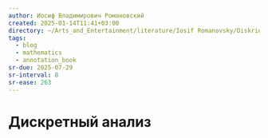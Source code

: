 ```yaml
---
author: Иосиф Владимирович Романовский
created: 2025-01-14T11:41+03:00
directory: ~/Arts_and_Entertainment/literature/Iosif Romanovsky/Diskrietnyi analiz (2274)/
tags:
  - blog
  - mathematics
  - annotation_book
sr-due: 2025-07-29
sr-interval: 8
sr-ease: 263
---
```


# Дискретный анализ
